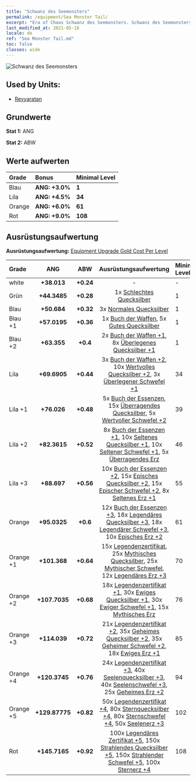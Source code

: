 ```yaml
---
title: "Schwanz des Seemonsters"
permalink: /equipment/Sea Monster Tail/
excerpt: "Era of Chaos Schwanz des Seemonsters. Schwanz des Seemonsters"
last_modified_at: 2021-05-18
locale: de
ref: "Sea Monster Tail.md"
toc: false
classes: wide
---
```


  ![Schwanz des Seemonsters](/images/e/e_99083.png)

## Used by Units:

* [Revyaratan](/de/units/Revyaratan/) 


## Grundwerte
 **Stat 1:** ANG

 **Stat 2:** ABW

## Werte aufwerten

  |     Grade    |   Bonus | Minimal Level | 
  |:-------------|:--------|:--------------| 
  | Blau | **ANG: +3.0%** | **1** | 
  | Lila | **ANG: +4.5%** | **34** | 
  | Orange | **ANG: +6.0%** | **61** | 
  | Rot | **ANG: +9.0%** | **108** | 


## Ausrüstungsaufwertung
 **Ausrüstungsaufwertung:** [Equipment Upgrade Gold Cost Per Level](/equipment/EquipmentUpgradeCostPerLevel/) 

  |          Grade      | ANG | ABW | Ausrüstungsaufwertung | Minimal Level |
  |:--------------------|:---------:|:---------:|:----------------:|:--------------|
  | white | **+38.013** | **+0.24** | - | - |
  | Grün | **+44.3485** | **+0.28** | 1x [Schlechtes Quecksilber](/ItemsDE/mat_2/) | 1 |
  | Blau | **+50.684** | **+0.32** | 3x [Normales Quecksilber](/ItemsDE/mat_8/) | 1 |
  | Blau +1 | **+57.0195** | **+0.36** | 1x [Buch der Waffen](/ItemsDE/mat_18/), 5x [Gutes Quecksilber](/ItemsDE/mat_14/) | 1 |
  | Blau +2 | **+63.355** | **+0.4** | 2x [Buch der Waffen +1](/ItemsDE/mat_25/), 8x [Überlegenes Quecksilber +1](/ItemsDE/mat_21/) | 1 |
  | Lila | **+69.6905** | **+0.44** | 3x [Buch der Waffen +2](/ItemsDE/mat_32/), 10x [Wertvolles Quecksilber +2](/ItemsDE/mat_28/), 3x [Überlegener Schwefel +1](/ItemsDE/mat_22/) | 34 |
  | Lila +1 | **+76.026** | **+0.48** | 5x [Buch der Essenzen](/ItemsDE/mat_39/), 15x [Überragendes Quecksilber](/ItemsDE/mat_35/), 5x [Wertvoller Schwefel +2](/ItemsDE/mat_29/) | 39 |
  | Lila +2 | **+82.3615** | **+0.52** | 8x [Buch der Essenzen +1](/ItemsDE/mat_46/), 10x [Seltenes Quecksilber +1](/ItemsDE/mat_42/), 10x [Seltener Schwefel +1](/ItemsDE/mat_43/), 5x [Überragendes Erz](/ItemsDE/mat_33/) | 46 |
  | Lila +3 | **+88.697** | **+0.56** | 10x [Buch der Essenzen +2](/ItemsDE/mat_53/), 15x [Episches Quecksilber +2](/ItemsDE/mat_49/), 15x [Epischer Schwefel +2](/ItemsDE/mat_50/), 8x [Seltenes Erz +1](/ItemsDE/mat_40/) | 55 |
  | Orange | **+95.0325** | **+0.6** | 12x [Buch der Essenzen +3](/ItemsDE/mat_60/), 18x [Legendäres Quecksilber +3](/ItemsDE/mat_56/), 18x [Legendärer Schwefel +3](/ItemsDE/mat_57/), 10x [Episches Erz +2](/ItemsDE/mat_47/) | 61 |
  | Orange +1 | **+101.368** | **+0.64** | 15x [Legendenzertifikat](/ItemsDE/mat_67/), 25x [Mythisches Quecksilber](/ItemsDE/mat_63/), 25x [Mythischer Schwefel](/ItemsDE/mat_64/), 12x [Legendäres Erz +3](/ItemsDE/mat_54/) | 70 |
  | Orange +2 | **+107.7035** | **+0.68** | 18x [Legendenzertifikat +1](/ItemsDE/mat_74/), 30x [Ewiges Quecksilber +1](/ItemsDE/mat_70/), 30x [Ewiger Schwefel +1](/ItemsDE/mat_71/), 15x [Mythisches Erz](/ItemsDE/mat_61/) | 76 |
  | Orange +3 | **+114.039** | **+0.72** | 21x [Legendenzertifikat +2](/ItemsDE/mat_81/), 35x [Geheimes Quecksilber +2](/ItemsDE/mat_77/), 35x [Geheimer Schwefel +2](/ItemsDE/mat_78/), 18x [Ewiges Erz +1](/ItemsDE/mat_68/) | 85 |
  | Orange +4 | **+120.3745** | **+0.76** | 24x [Legendenzertifikat +3](/ItemsDE/mat_88/), 40x [Seelenquecksilber +3](/ItemsDE/mat_84/), 40x [Seelenschwefel +3](/ItemsDE/mat_85/), 25x [Geheimes Erz +2](/ItemsDE/mat_75/) | 94 |
  | Orange +5 | **+129.87775** | **+0.82** | 50x [Legendenzertifikat +4](/ItemsDE/mat_95/), 80x [Sternquecksilber +4](/ItemsDE/mat_91/), 80x [Sternschwefel +4](/ItemsDE/mat_92/), 50x [Seelenerz +3](/ItemsDE/mat_82/) | 102 |
  | Rot | **+145.7165** | **+0.92** | 100x [Legendäres Zertifikat +5](/ItemsDE/mat_102/), 150x [Strahlendes Quecksilber +5](/ItemsDE/mat_98/), 150x [Strahlender Schwefel +5](/ItemsDE/mat_99/), 100x [Sternerz +4](/ItemsDE/mat_89/) | 108 |


